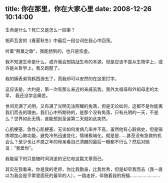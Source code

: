 title: 你在那里，你在大家心里
date: 2008-12-26 10:14:00
---

&#29983;&#21629;&#26159;&#20160;&#20040;&#65311;&#27515;&#20129;&#21448;&#26159;&#24590;&#20040;&#19968;&#22238;&#20107;&#65311;

 &#30456;&#22768;&#29926;&#33293;&#30340;&#12298;&#26149;&#22799;&#31179;&#20908;&#12299;&#20013;&#26368;&#21518;&#19968;&#27573;&#21488;&#35789;&#22312;&#25105;&#24515;&#20013;&#22238;&#33633;&#12290;

 &#21548;&#30528;&#8220;&#31085;&#22880;&#20043;&#27468;&#8221;&#65292;&#25105;&#33021;&#24819;&#21040;&#30340;&#65292;&#20063;&#21482;&#26159;&#31354;&#34394;&#12290;

 &#25105;&#19981;&#30693;&#36947;&#29983;&#21629;&#26159;&#20160;&#20040;&#65292;&#25110;&#35768;&#25105;&#20250;&#24819;&#25361;&#25112;&#29983;&#21629;&#30340;&#26412;&#28304;&#65292;&#20294;&#26159;&#24212;&#35813;&#19981;&#26159;&#20174;&#29983;&#29289;&#23398;&#19978;&#65292;&#25110;&#35768;&#26159;&#20174;&#21746;&#23398;&#19978;&#65292;&#25105;&#21448;&#36305;&#39064;&#20102;&#12290;

 &#25105;&#30340;&#23016;&#34920;&#24351;&#39550;&#40548;&#35199;&#28216;&#21435;&#20102;&#65292;&#32780;&#25105;&#21364;&#21487;&#20197;&#23433;&#28982;&#30340;&#22312;&#36825;&#37324;&#25171;&#23383;&#12290;

 &#36825;&#24212;&#35813;&#26159;&#65292;&#22823;&#32422;&#26159;&#65292;&#31532;&#19968;&#27425;&#26377;&#37027;&#20040;&#20146;&#36817;&#30340;&#20146;&#25114;&#21435;&#21183;&#12290;&#25105;&#22806;&#22826;&#31062;&#27597;&#21644;&#22806;&#31062;&#27597;&#36208;&#30340;&#22826;&#26089;&#65292; &#25105;&#36824;&#27809;&#23398;&#20250;&#30171;&#33510;&#12290;

 &#19990;&#38388;&#20805;&#28385;&#20102;&#20809;&#26126;&#65292;&#21448;&#24067;&#28385;&#20102;&#20809;&#26126;&#26080;&#27861;&#29031;&#32768;&#30340;&#35282;&#33853;&#65292;&#20294;&#26159;&#26080;&#35770;&#22914;&#20309;&#65292;&#36825;&#37117;&#19981;&#26159;&#20320;&#33021;&#31163;&#25105;&#20204;&#32780;&#21435;&#30340;&#29702;&#30001;&#12290;&#25105;&#20204;&#24515;&#20013;&#25152;&#26399;&#24453;&#30340;&#65292;&#26159;&#37027;&#20010;&#27809;&#26377;&#35282;&#33853;&#65292;&#21482;&#26377;&#20809;&#26126;&#30340;&#19968;&#22825;&#65292;&#19981;&#26159;&#20040;&#65311;&#19990;&#30028;&#22914;&#27492;&#26080;&#24773;&#65292;&#35841;&#33021;&#24819;&#21040;&#22307;&#35806;&#31532;&#20108;&#22825;&#23601;&#22914;&#27492;&#31361;&#28982;&#12290;

 &#24515;&#32908;&#26775;&#22622;&#65292;&#24613;&#24615;&#24515;&#32908;&#26775;&#22622;&#65292;&#26080;&#35770;&#22914;&#20309;&#21457;&#30149;&#20960;&#29575;&#24182;&#19981;&#39640;&#65292;&#34429;&#28982;&#20182;&#26377;&#24515;&#33039;&#30149;&#21490;&#65292;&#20294;&#26159;&#38203;&#28860;&#22686;&#21152;&#24515;&#32954;&#21151;&#33021;&#65292;&#36991;&#20813;&#20919;&#28909;&#36805;&#36895;&#21464;&#21270;&#65292;&#24773;&#32490;&#26497;&#31471;&#21270;&#65292;&#23601;&#26159;&#26159;&#8230;&#8230;&#29978;&#33267;&#27809;&#26377;&#24613;&#25937;&#30340;&#26426;&#20250;&#20040;&#65311;&#33267;&#23569;&#20063;&#35753;&#19981;&#24785;&#20043;&#24180;&#30340;&#27597;&#20146;&#30475;&#33258;&#24049;&#28165;&#37266;&#30340;&#26368;&#21518;&#19968;&#30524;&#37117;&#19981;&#34892;&#20040;&#65311;&#28982;&#21518;&#23545;&#22905;&#35828;&#65306;&#8220;&#25105;&#29233;&#20320;&#8221;&#12290;

 &#25105;&#33021;&#30041;&#19979;&#30340;&#21482;&#26159;&#38543;&#26102;&#38388;&#28040;&#36893;&#30340;&#35760;&#24518;&#21644;&#36825;&#31687;&#25991;&#31456;&#32780;&#24050;&#12290;

 &#20854;&#23454;&#22312;&#25105;&#30475;&#26469;&#65292;&#20320;&#26159;&#25105;&#30340;&#32769;&#24072;&#65292;&#20320;&#27604;&#25105;&#21220;&#22859;&#65292;&#27604;&#25105;&#20248;&#31168;&#65292;&#20294;&#26159;&#21364;&#26089;&#25105;&#32780;&#21435;&#65288;&#25105;&#19968;&#30452;&#20197;&#20026;&#25105;&#20250;&#26159;&#24179;&#36744;&#37324;&#38754;&#27515;&#30340;&#26368;&#26089;&#30340;&#20154;&#65289;&#65292;&#19968;&#36335;&#36208;&#22909;&#65292;&#20276;&#38543;&#30528;&#25105;&#30340;&#31069;&#31119;&#8230;&#8230;&#8230;&#8230;&#8230;&#8230;&#8230;&#8230;